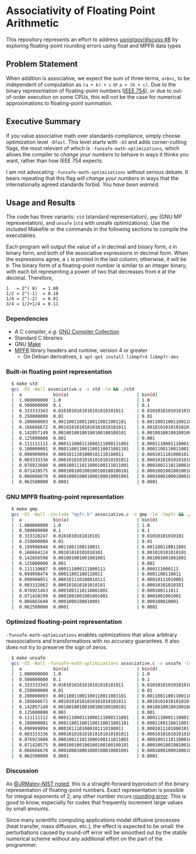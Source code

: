 # Associativity of Floating Point Arithmetic
This repository represents an effort to address [usnistgov/discuss #8][_git]
by exploring floating-point rounding errors using float and MPFR data types

## Problem Statement
When addition is associative, we expect the sum of three terms, `a+b+c`, to
be independent of computation as `(a + b) + c` or `a + (b + c)`. Due to the
binary representation of floating-point numbers ([IEEE 754][_eee]), *or* due to
out-of-order execution on some CPUs, this will not be the case for numerical
approximations to floating-point summation.

## Executive Summary
If you value associative math over standards compliance, simply choose optimization
level `-Ofast`. This level starts with `-O3` and adds corner-cutting flags, the
most relevant of which is `-funsafe-math-optimizations`, which allows the compiler
to *change your numbers* to behave in ways it thinks you want, rather than how
IEEE 754 expects.

I am not advocating `-funsafe-math-optimizations` without serious debate.
It bears repeating that this flag *will change your numbers* in ways that
the internationally agreed standards forbid. *You have been warned.*

## Usage and Results
The code has three variants: `std` (standard representation), `gmp` (GNU MP
representation), and `unsafe` (`std` with unsafe optimizations). Use the
included Makefile or the commands in the following sections to compile the
executables.

Each program will output the value of `a` in decimal and binary form, `d` in
binary form, and both of the associative expressions in decimal form. When
the expressions agree, a `1` is printed in the last column; otherwise, it
will be `0`. The binary form of a floating-point number is similar to an
integer binary, with each bit representing a power of two that decreases
from `0` at the decimal. Therefore,
```
1   = 2^( 0)  = 1.00
1/2 = 2^(-1)  = 0.10
1/4 = 2^(-2)  = 0.01
3/4 = 1/2+1/4 = 0.11
```

### Dependencies
- A C compiler, *e.g.* [GNU Compiler Collection][_gcc]
- Standard C libraries
- GNU [Make][_mak]
- [MPFR][_gnu] library headers and runtime, version 4 or greater
  - On Debian derivatives, `$ apt-get install libmpfr4 libmpfr-dev`

### Built-in floating point representation
```bash
  $ make std
  gcc -O3 -Wall associative.c -o std -lm && ./std
  |  a            bin(a)                          | bin(d)                           l             r           | equal |
  |  1.000000000  1.0                             | 1.0                              1.000000000   1.000000000 | 1     |
  |  0.500000000  0.1                             | 0.1                              0.500000000   0.500000000 | 1     |
  |  0.333333343  0.0101010101010101010101011     | 0.01010101010101010101011        0.333333373   0.333333343 | 0     |
  |  0.250000000  0.01                            | 0.01                             0.250000000   0.250000000 | 1     |
  |  0.200000003  0.00110011001100110011001101    | 0.0011001100110011001101         0.200000048   0.200000003 | 0     |
  |  0.166666672  0.00101010101010101010101011    | 0.00101010101010101010101        0.166666627   0.166666672 | 0     |
  |  0.142857149  0.00100100100100100100100101    | 0.00100100100100100100101        0.142857194   0.142857149 | 0     |
  |  0.125000000  0.001                           | 0.001                            0.125000000   0.125000000 | 1     |
  |  0.111111112  0.000111000111000111000111001   | 0.000111000111000111001          0.111111164   0.111111112 | 0     |
  |  0.100000001  0.000110011001100110011001101   | 0.00011001100110011001101        0.100000024   0.100000001 | 0     |
  |  0.090909094  0.0001011101000101110100011     | 0.00010111010001011101001        0.090909123   0.090909094 | 0     |
  |  0.083333336  0.000101010101010101010101011   | 0.00010101010101010101011        0.083333373   0.083333336 | 0     |
  |  0.076923080  0.000100111011000100111011001   | 0.0001001110110001001111         0.076923132   0.076923080 | 0     |
  |  0.071428575  0.000100100100100100100100101   | 0.0001001001001001001001         0.071428537   0.071428575 | 0     |
  |  0.066666670  0.000100010001000100010001001   | 0.00010001000100010001001        0.066666722   0.066666670 | 0     |
  |  0.062500000  0.0001                          | 0.0001                           0.062500000   0.062500000 | 1     |
```

### GNU MPFR floating-point representation
```bash
  $ make gmp
  gcc -O3 -Wall -include "mpfr.h" associative.c -o gmp -lm -lmpfr && ./gmp
  |  a            bin(a)                          | bin(d)                           l             r           | equal |
  |  1.000000000  1.0                             | 1.0                              1.000000000   1.000000000 | 1     |
  |  0.500000000  0.1                             | 0.1                              0.500000000   0.500000000 | 1     |
  |  0.333328247  0.0101010101010101              | 0.01010101010101                 0.333312988   0.333328247 | 0     |
  |  0.250000000  0.01                            | 0.01                             0.250000000   0.250000000 | 1     |
  |  0.199996948  0.0011001100110011              | 0.001100110011001                0.199981689   0.199996948 | 0     |
  |  0.166664124  0.00101010101010101             | 0.001010101010101                0.166656494   0.166664124 | 0     |
  |  0.142856598  0.001001001001001001            | 0.001001001001001                0.142852783   0.142856598 | 0     |
  |  0.125000000  0.001                           | 0.001                            0.125000000   0.125000000 | 1     |
  |  0.111110687  0.000111000111000111            | 0.000111000111                   0.111083984   0.111110687 | 0     |
  |  0.099998474  0.00011001100110011             | 0.0001100110011                  0.099975586   0.099998474 | 0     |
  |  0.090908051  0.000101110100010111            | 0.00010111010001                 0.090881348   0.090908051 | 0     |
  |  0.083332062  0.000101010101010101            | 0.00010101010101                 0.083312988   0.083332062 | 0     |
  |  0.076921463  0.0001001110110001001           | 0.000100111011                   0.076904297   0.076921463 | 0     |
  |  0.071428299  0.0001001001001001001           | 0.0001001001001                  0.071411133   0.071428299 | 0     |
  |  0.066665649  0.0001000100010001              | 0.000100010001                   0.066650391   0.066665649 | 0     |
  |  0.062500000  0.0001                          | 0.0001                           0.062500000   0.062500000 | 1     |
```

### Optimized floating-point representation
`-funsafe-math-optimizations` enables optimizations that allow arbitrary reassociations and
transformations with no accuracy guarantees. It also does not try to preserve the sign of zeros.
```bash
  $ make unsafe 
  gcc -O3 -Wall -funsafe-math-optimizations associative.c -o unsafe -lm && ./unsafe
  |  a            bin(a)                          | bin(d)                           l             r           | equal |
  |  1.000000000  1.0                             | 1.0                              1.000000000   1.000000000 | 1     |
  |  0.500000000  0.1                             | 0.1                              0.500000000   0.500000000 | 1     |
  |  0.333333343  0.0101010101010101010101011     | 0.0101010101010101010101011      0.333333343   0.333333343 | 1     |
  |  0.250000000  0.01                            | 0.01                             0.250000000   0.250000000 | 1     |
  |  0.200000003  0.00110011001100110011001101    | 0.00110011001100110011001101     0.200000003   0.200000003 | 1     |
  |  0.166666672  0.00101010101010101010101011    | 0.00101010101010101010101011     0.166666672   0.166666672 | 1     |
  |  0.142857149  0.00100100100100100100100101    | 0.00100100100100100100100101     0.142857149   0.142857149 | 1     |
  |  0.125000000  0.001                           | 0.001                            0.125000000   0.125000000 | 1     |
  |  0.111111112  0.000111000111000111000111001   | 0.000111000111000111000111001    0.111111112   0.111111112 | 1     |
  |  0.100000001  0.000110011001100110011001101   | 0.000110011001100110011001101    0.100000001   0.100000001 | 1     |
  |  0.090909094  0.0001011101000101110100011     | 0.0001011101000101110100011      0.090909094   0.090909094 | 1     |
  |  0.083333336  0.000101010101010101010101011   | 0.000101010101010101010101011    0.083333336   0.083333336 | 1     |
  |  0.076923080  0.000100111011000100111011001   | 0.000100111011000100111011001    0.076923080   0.076923080 | 1     |
  |  0.071428575  0.000100100100100100100100101   | 0.000100100100100100100100101    0.071428575   0.071428575 | 1     |
  |  0.066666670  0.000100010001000100010001001   | 0.000100010001000100010001001    0.066666670   0.066666670 | 1     |
  |  0.062500000  0.0001                          | 0.0001                           0.062500000   0.062500000 | 1     |
```

### Discussion
As [@JRMatey-NIST noted][_jmt], this is a straight-forward byproduct of the binary
representation of floating-point numbers. Exact representation is possible for integral
exponents of 2; any other number incurs [rounding error][_rnd]. This is good to know,
especially for codes that frequently increment large values by small amounts.

Since many scientific computing applications model diffusive processes (heat transfer,
mass diffusion, etc.), the effect is expected to be small: the perturbations caused
by round-off error will be smoothed out by the stable numerical scheme without any
additional effort on the part of the programmer.

<!--References-->
[_eee]: https://en.wikipedia.org/wiki/IEEE_754
[_gcc]: https://gcc.gnu.org/
[_git]: https://github.com/usnistgov/discuss/issues/8
[_gnu]: http://www.mpfr.org/
[_jmt]: https://github.com/usnistgov/discuss/issues/8#issuecomment-392554151
[_mak]: https://www.gnu.org/software/make/
[_rnd]: https://docs.oracle.com/cd/E19957-01/806-3568/ncg_goldberg.html#680
